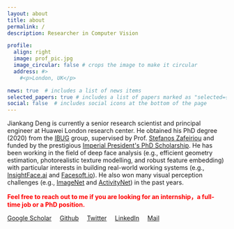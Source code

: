 ```yaml
---
layout: about
title: about
permalink: /
description: Researcher in Computer Vision

profile:
  align: right
  image: prof_pic.jpg
  image_circular: false # crops the image to make it circular
  address: #>
    #<p>London, UK</p>

news: true  # includes a list of news items
selected_papers: true # includes a list of papers marked as "selected={true}"
social: false  # includes social icons at the bottom of the page
---
```


Jiankang Deng is currently a senior research scientist and principal engineer at Huawei London research center. He obtained his PhD degree (2020) from the [IBUG](https://ibug.doc.ic.ac.uk/home) group, supervised by Prof. [Stefanos Zafeiriou](https://wp.doc.ic.ac.uk/szafeiri/) and funded by the prestigious [Imperial President's PhD Scholarship](https://www.imperial.ac.uk/study/pg/fees-and-funding/scholarships/presidents-phd-scholarships/). He has been working in the field of deep face analysis (e.g., efficient geometry estimation, photorealistic texture modelling, and robust feature embedding) with particular interests in building real-world working systems (e.g., [InsightFace.ai](http://insightface.ai/) and [Facesoft.io](https://craft.co/facesoft)). He also won many visual perception challenges (e.g., [ImageNet](https://image-net.org/challenges/beyond_ilsvrc) and [ActivityNet](http://activity-net.org/challenges/2017/program.html)) in the past years.

<span style="color:red"> **Feel free to reach out to me if you are looking for an internship，a full-time job or a PhD position.** </span>

<a href="https://scholar.google.com/citations?user=Z_UoQFsAAAAJ&hl=en" target="_blank" style="margin-right: 15px"><i class="ai ai-google-scholar ai-lg"></i> Google Scholar</a>
<a href="https://github.com/jiankangdeng" target="_blank" style="margin-right: 15px"><i class="fab fa-github fa-lg"></i> Github</a>
<a href="https://twitter.com/jiankangdeng" target="_blank" style="margin-right: 15px"><i class="fab fa-twitter fa-lg"></i> Twitter</a>
<a href="https://www.linkedin.com/in/jiankangdeng" target="_blank" style="margin-right: 15px"><i class="fab fa-linkedin fa-lg"></i> LinkedIn</a>
<a href="mailto:jiankangdeng@gmail.com" style="margin-right: 15px"><i class="far fa-envelope-open fa-lg"></i> Mail</a>

